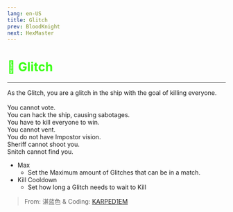 ```yaml
---
lang: en-US
title: Glitch
prev: BloodKnight
next: HexMaster
---
```


# <font color="#39ff14">👾 <b>Glitch</b></font> <Badge text="Killing" type="tip" vertical="middle"/>
---

As the Glitch, you are a glitch in the ship with the goal of killing everyone.<br><br>
You cannot vote.<br>
You can hack the ship, causing sabotages.<br>
You have to kill everyone to win.<br>
You cannot vent.<br>
You do not have Impostor vision.<br>
Sheriff cannot shoot you.<br>
Snitch cannot find you.<br>
* Max
  * Set the Maximum amount of Glitches that can be in a match.
* Kill Cooldown
  * Set how long a Glitch needs to wait to Kill

> From: 湛蓝色 & Coding: [KARPED1EM](https://github.com/KARPED1EM)